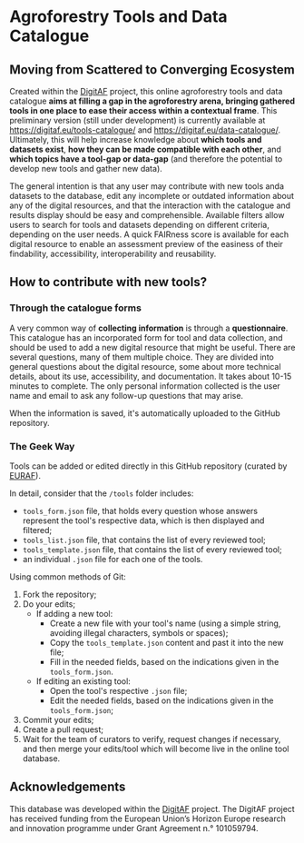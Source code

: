 # Agroforestry Tools and Data Catalogue
## Moving from Scattered to Converging Ecosystem

Created within the [DigitAF](https://digitaf.eu/) project, this online agroforestry tools and data catalogue **aims at filling a gap in the agroforestry arena, bringing gathered tools in one place to ease their access within a contextual frame**. This preliminary version (still under development) is currently available at https://digitaf.eu/tools-catalogue/ and https://digitaf.eu/data-catalogue/. Ultimately, this will help increase knowledge about **which tools and datasets exist**, **how they can be made compatible with each other**, and **which topics have a tool-gap or data-gap** (and therefore the potential to develop new tools and gather new data).

The general intention is that any user may contribute with new tools anda datasets to the database, edit any incomplete or outdated information about any of the digital resources, and that the interaction with the catalogue and results display should be easy and comprehensible. Available filters allow users to search for tools and datasets depending on different criteria, depending on the user needs. A quick FAIRness score is available for each digital resource to enable an assessment preview of the easiness of their findability, accessibility, interoperability and reusability.

## How to contribute with new tools?
### Through the catalogue forms

A very common way of **collecting information** is through a **questionnaire**. This catalogue has an incorporated form for tool and data collection, and should be used to add a new digital resource that might be useful. There are several questions, many of them multiple choice. They are divided into general questions about the digital resource, some about more technical details, about its use, accessibility, and documentation. It takes about 10-15 minutes to complete. The only personal information collected is the user name and email to ask any follow-up questions that may arise.

When the information is saved, it's automatically uploaded to the GitHub repository.

### The Geek Way

Tools can be added or edited directly in this GitHub repository (curated by [EURAF](https://euraf.net/)).

In detail, consider that the `/tools` folder includes:
- `tools_form.json` file, that holds every question whose answers represent the tool's respective data, which is then displayed and filtered;
- `tools_list.json` file, that contains the list of every reviewed tool;
- `tools_template.json` file, that contains the list of every reviewed tool;
- an individual `.json` file for each one of the tools.

Using common methods of Git:
1. Fork the repository;
2. Do your edits;
	- If adding a new tool:
		- Create a new file with your tool's name (using a simple string, avoiding illegal characters, symbols or spaces);
		- Copy the `tools_template.json` content and past it into the new file;
		- Fill in the needed fields, based on the indications given in the `tools_form.json`.
	- If editing an existing tool:
		- Open the tool's respective `.json` file;
		- Edit the needed fields, based on the indications given in the `tools_form.json`;
3. Commit your edits;
4. Create a pull request;
5. Wait for the team of curators to verify, request changes if necessary, and then merge your edits/tool which will become live in the online tool database.

## Acknowledgements

This database was developed within the [DigitAF](https://digitaf.eu/) project. The DigitAF project has received funding from the European Union’s Horizon Europe research and innovation programme under Grant Agreement n.° 101059794.